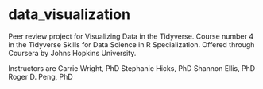 # data_visualization
Peer review project for Visualizing Data in the Tidyverse.
Course number 4 in the Tidyverse Skills for Data Science in R Specialization.
Offered through Coursera by Johns Hopkins University. 

Instructors are 
Carrie Wright, PhD
Stephanie Hicks, PhD
Shannon Ellis, PhD
Roger D. Peng, PhD
